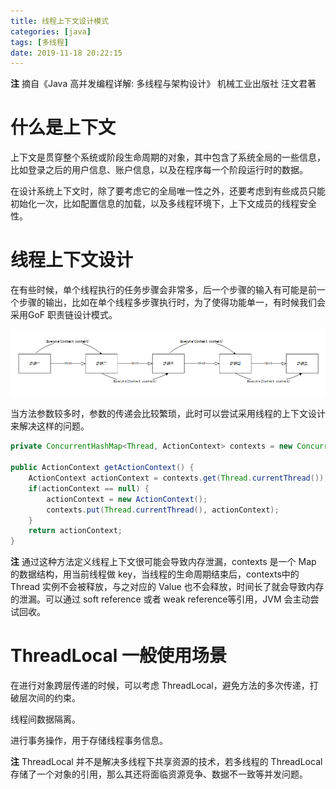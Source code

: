 ```yaml
---
title: 线程上下文设计模式
categories: [java]
tags: [多线程]
date: 2019-11-18 20:22:15
---
```

**注** 摘自《Java 高并发编程详解: 多线程与架构设计》 机械工业出版社 汪文君著
# 什么是上下文
上下文是贯穿整个系统或阶段生命周期的对象，其中包含了系统全局的一些信息，比如登录之后的用户信息、账户信息，以及在程序每一个阶段运行时的数据。

在设计系统上下文时，除了要考虑它的全局唯一性之外，还要考虑到有些成员只能初始化一次，比如配置信息的加载，以及多线程环境下，上下文成员的线程安全性。
# 线程上下文设计
在有些时候，单个线程执行的任务步骤会非常多，后一个步骤的输入有可能是前一个步骤的输出，比如在单个线程多步骤执行时，为了使得功能单一，有时候我们会采用GoF 职责链设计模式。

![责任链设计模式](/public/image/责任链设计模式.png)

当方法参数较多时，参数的传递会比较繁琐，此时可以尝试采用线程的上下文设计来解决这样的问题。
```java
private ConcurrentHashMap<Thread, ActionContext> contexts = new ConcurrentHashMap<>();

public ActionContext getActionContext() {
	ActionContext actionContext = contexts.get(Thread.currentThread());
	if(actionContext == null) {
		actionContext = new ActionContext();
		contexts.put(Thread.currentThread(), actionContext);
	}
	return actionContext;
}
```
**注** 通过这种方法定义线程上下文很可能会导致内存泄漏，contexts 是一个 Map 的数据结构，用当前线程做 key，当线程的生命周期结束后，contexts中的Thread 实例不会被释放，与之对应的 Value 也不会释放，时间长了就会导致内存的泄漏。可以通过 soft reference 或者 weak reference等引用，JVM 会主动尝试回收。
# ThreadLocal 一般使用场景
在进行对象跨层传递的时候，可以考虑 ThreadLocal，避免方法的多次传递，打破层次间的约束。

线程间数据隔离。

进行事务操作，用于存储线程事务信息。

**注** ThreadLocal 并不是解决多线程下共享资源的技术，若多线程的 ThreadLocal 存储了一个对象的引用，那么其还将面临资源竞争、数据不一致等并发问题。
